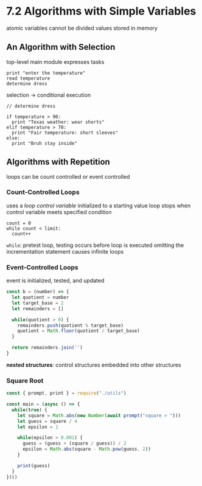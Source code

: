 # 7.2 Algorithms with Simple Variables
atomic variables cannot be divided
values stored in memory

## An Algorithm with Selection
top-level main module expresses tasks
```
print "enter the temperature"
read temperature
determine dress
```

selection -> conditional execution
```
// determine dress

if temperature > 90:
  print "Texas weather: wear shorts"
elif temperature > 70:
  print "Fair temperature: short sleeves"
else:
  print "Bruh stay inside"
```

## Algorithms with Repetition
loops can be count controlled or event controlled

### Count-Controlled Loops
uses a _loop control variable_ initialized to a starting value
loop stops when control variable meets specified condition
```
count = 0
while count < limit:
  count++
```

`while`: pretest loop, testing occurs before loop is executed
omitting the incrementation statement causes infinite loops 

### Event-Controlled Loops
event is initialized, tested, and updated
```js
const b = (number) => {
  let quotient = number
  let target_base = 2
  let remainders = []

  while(quotient > 0) {
    remainders.push(quotient % target_base)
    quotient = Math.floor(quotient / target_base)
  }

  return remainders.join('')
}
```

**nested structures**: control structures embedded into other structures

### Square Root
```js
const { prompt, print } = require("./utils")

const main = (async () => {
  while(true) {
    let square = Math.abs(new Number(await prompt("square > ")))
    let guess = square / 4
    let epsilon = 1

    while(epsilon > 0.001) {
      guess = (guess + (square / guess)) / 2
      epsilon = Math.abs(square - Math.pow(guess, 2))
    }

    print(guess)
  }
})()
```

